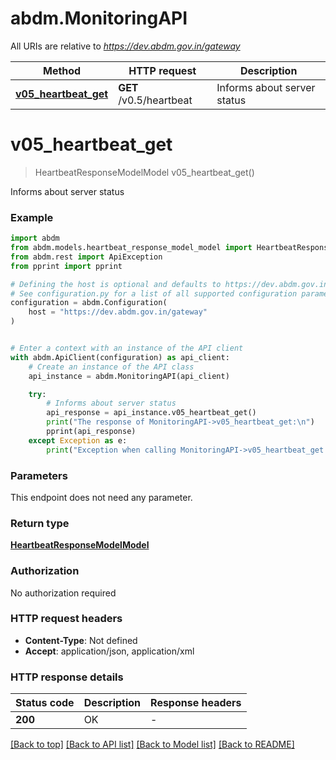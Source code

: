 # abdm.MonitoringAPI

All URIs are relative to *https://dev.abdm.gov.in/gateway*

Method | HTTP request | Description
------------- | ------------- | -------------
[**v05_heartbeat_get**](MonitoringAPI.md#v05_heartbeat_get) | **GET** /v0.5/heartbeat | Informs about server status


# **v05_heartbeat_get**
> HeartbeatResponseModelModel v05_heartbeat_get()

Informs about server status

### Example


```python
import abdm
from abdm.models.heartbeat_response_model_model import HeartbeatResponseModelModel
from abdm.rest import ApiException
from pprint import pprint

# Defining the host is optional and defaults to https://dev.abdm.gov.in/gateway
# See configuration.py for a list of all supported configuration parameters.
configuration = abdm.Configuration(
    host = "https://dev.abdm.gov.in/gateway"
)


# Enter a context with an instance of the API client
with abdm.ApiClient(configuration) as api_client:
    # Create an instance of the API class
    api_instance = abdm.MonitoringAPI(api_client)

    try:
        # Informs about server status
        api_response = api_instance.v05_heartbeat_get()
        print("The response of MonitoringAPI->v05_heartbeat_get:\n")
        pprint(api_response)
    except Exception as e:
        print("Exception when calling MonitoringAPI->v05_heartbeat_get: %s\n" % e)
```



### Parameters

This endpoint does not need any parameter.

### Return type

[**HeartbeatResponseModelModel**](HeartbeatResponseModel.md)

### Authorization

No authorization required

### HTTP request headers

 - **Content-Type**: Not defined
 - **Accept**: application/json, application/xml

### HTTP response details

| Status code | Description | Response headers |
|-------------|-------------|------------------|
**200** | OK |  -  |

[[Back to top]](#) [[Back to API list]](../README.md#documentation-for-api-endpoints) [[Back to Model list]](../README.md#documentation-for-models) [[Back to README]](../README.md)

